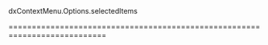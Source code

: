 <!--id-->dxContextMenu.Options.selectedItems<!--/id-->
<!--merge--><!--/merge-->
<!--hidden--><!--/hidden-->
===========================================================================
